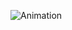 ![Animation](https://github.com/Xandr0v/SFMLPlanetSimulation/assets/88727181/32df6b46-cf78-479c-829a-0c4916c0c723)
